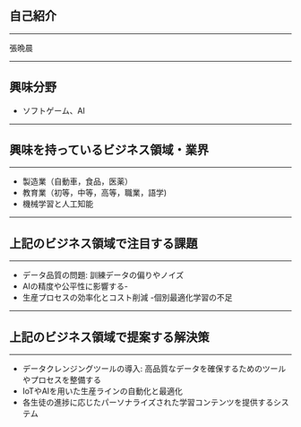 ## 自己紹介
***
張晩晨
***

## 興味分野
- ソフトゲーム、AI
***
## 興味を持っているビジネス領域・業界
***
- 製造業（自動車，食品，医薬）
- 教育業（初等，中等，高等，職業，語学)
- 機械学習と人工知能
***
## 上記のビジネス領域で注目する課題
***
- データ品質の問題: 訓練データの偏りやノイズ
- AIの精度や公平性に影響する-
- 生産プロセスの効率化とコスト削減 -個別最適化学習の不足
***
## 上記のビジネス領域で提案する解決策
***
- データクレンジングツールの導入: 高品質なデータを確保するためのツールやプロセスを整備する
- IoTやAIを用いた生産ラインの自動化と最適化
- 各生徒の進捗に応じたパーソナライズされた学習コンテンツを提供するシステム

